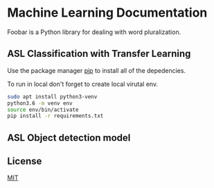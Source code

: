 # Machine Learning Documentation

Foobar is a Python library for dealing with word pluralization.

## ASL Classification with Transfer Learning

Use the package manager [pip](https://pip.pypa.io/en/stable/) to install all of the depedencies.

To run in local don't forget to create local virutal env.

```bash
sudo apt install python3-venv
python3.6 -m venv env
source env/bin/activate
pip install -r requirements.txt
```


## ASL Object detection model


## License
[MIT](https://choosealicense.com/licenses/mit/)